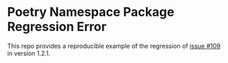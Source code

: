 # Poetry Namespace Package Regression Error

This repo provides a reproducible example of the regression of
[issue #109](https://github.com/python-poetry/poetry/issues/109) in version
1.2.1.